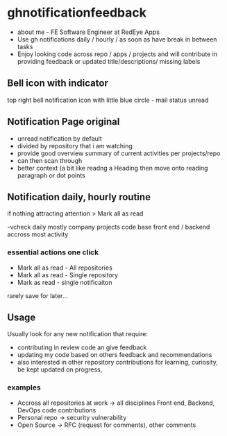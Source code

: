 # ghnotificationfeedback


- about me - FE Software Engineer at RedEye Apps 
- Use gh notifications daily / hourly / as soon as have break in between tasks 
- Enjoy looking code across repo / apps / projects and will contribute in providing feedback or updated title/descriptions/ missing labels

## Bell icon with indicator

top right bell notification icon with little blue circle - mail status unread

 
## Notification Page original 

- unread notification by default 
- divided by repository that i am watching
- provide good overview summary of current activities per projects/repo 
- can then scan through 
- better context (a bit like readng a Heading then move onto reading paragraph or dot points

## Notification daily, hourly routine
 if nothing attracting attention > Mark all as read

-vcheck daily mostly company projects code base front end / backend
accross most activity 

### essential actions one click 
- Mark all as read - All repositories
- Mark all as read - Single repository
- Mark as read - single notificaiton

rarely save for later...


## Usage 

Usually look for any new notification that require:
- contributing in review code an give feedback
- updating my code based on others feedback and recommendations
- also interested in other repository contributions for learning, curiosity, be kept updated on progress,
 
### examples
- Accross all repositories at work -> all disciplines Front end, Backend, DevOps code contributions 
- Personal repo -> security vulnerability 
- Open Source -> RFC (request for comments), other comments 
